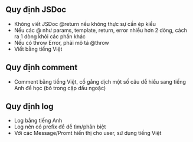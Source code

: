 ## Quy định JSDoc

-   Không viết JSDoc @return nếu không thực sự cần ép kiểu
-   Nếu các @ như params, template, return, error nhiều hơn 2 dòng, cách ra 1 dòng khỏi các phần khác
-   Nếu có throw Error, phải mô tả @throw
-   Viết bằng tiếng Việt

## Quy định comment

-   Comment bằng tiếng Việt, cố gắng dịch một số câu dễ hiểu sang tiếng Anh để học (bỏ trong cặp dấu ngoặc)

## Quy định log

-   Log bằng tiếng Anh
-   Log nên có prefix để dễ tìm/phân biệt
-   Với các Message/Promt hiển thị cho user, sử dụng tiếng Việt
